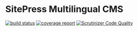# SitePress Multilingual CMS

[![build status](https://git.onthegosystems.com/wpml/sitepress-multilingual-cms/badges/develop/build.svg)](https://git.onthegosystems.com/wpml/sitepress-multilingual-cms/commits/develop)
[![coverage report](https://git.onthegosystems.com/wpml/sitepress-multilingual-cms/badges/develop/coverage.svg)](https://git.onthegosystems.com/wpml/sitepress-multilingual-cms/commits/develop)
[![Scrutinizer Code Quality](https://scrutinizer-ci.com/gp/sitepress-multilingual-cms/badges/quality-score.png?b=master&s=e717ffefb17e7db447543a7cc2a70e0930e32f8c)](https://scrutinizer-ci.com/gp/sitepress-multilingual-cms/?branch=master)